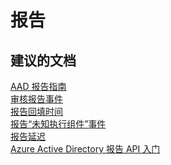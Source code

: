 <properties
    pageTitle="reporting"
    description="报告"
    service="microsoft.activedirectory"
    resource="activedirectory"
    authors="aashu"
    displayOrder=""
    selfHelpType="generic"
    supportTopicIds="32302996"
    resourceTags=""
    productPesIds="14785"
    cloudEnvironments="public"
/>


# 报告


## **建议的文档**
[AAD 报告指南](https://azure.microsoft.com/documentation/articles/active-directory-reporting-guide/)<br>
[审核报告事件](https://azure.microsoft.com/documentation/articles/active-directory-reporting-audit-events/)<br>
[报告回填时间](https://azure.microsoft.com/documentation/articles/active-directory-reporting-backfill/)<br>
[报告“未知执行组件”事件](https://azure.microsoft.com/documentation/articles/active-directory-reporting-unknown-actor/)<br>
[报告延迟](https://azure.microsoft.com/documentation/articles/active-directory-reporting-latencies/)<br>
[Azure Active Directory 报告 API 入门](https://azure.microsoft.com/documentation/articles/active-directory-reporting-api-getting-started/)



<!--HONumber=Jul16_HO4-->


